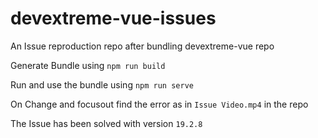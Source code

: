 # devextreme-vue-issues
An Issue reproduction repo after bundling devextreme-vue repo

Generate Bundle using `npm run build`

Run and use the bundle using `npm run serve`

On Change and focusout find the error as in `Issue Video.mp4` in the repo

The Issue has been solved with version `19.2.8`
